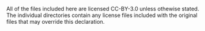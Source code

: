 All of the files included here are licensed CC-BY-3.0 unless othewise
stated.  The individual directories contain any license files included
with the original files that may override this declaration.
